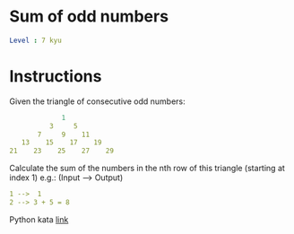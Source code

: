 # Sum of odd numbers

```yaml
Level : 7 kyu
```

# Instructions

Given the triangle of consecutive odd numbers:

```yaml
             1
          3     5
       7     9    11
   13    15    17    19
21    23    25    27    29
```

Calculate the sum of the numbers in the nth row of this triangle (starting at index 1) e.g.: (Input --> Output)

```yaml
1 -->  1
2 --> 3 + 5 = 8
```

Python kata [link](https://www.codewars.com/kata/55fd2d567d94ac3bc9000064/train/python)